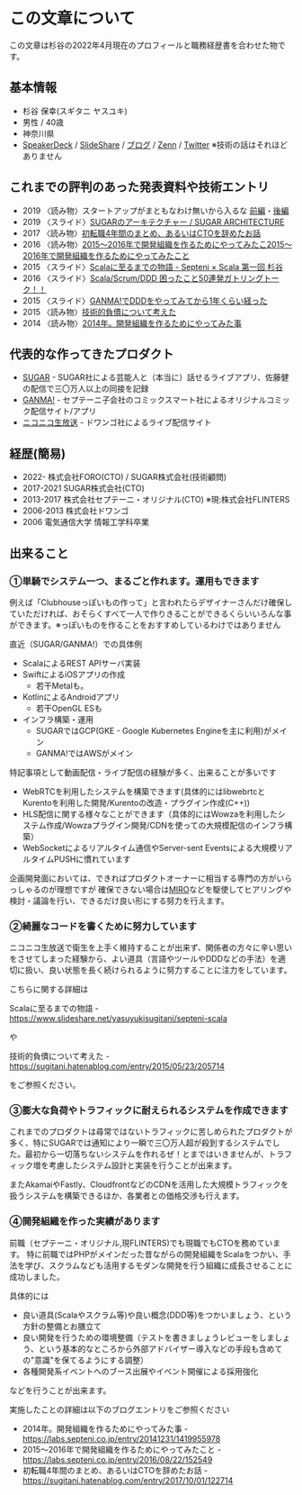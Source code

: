 # この文章について

この文章は杉谷の2022年4月現在のプロフィールと職務経歴書を合わせた物です。

## 基本情報

- 杉谷 保幸(スギタニ ヤスユキ) 
- 男性 / 40歳
- 神奈川県
- [SpeakerDeck](https://speakerdeck.com/sugitani) / [SlideShare](https://www.slideshare.net/yasuyukisugitani/presentations) / [ブログ](https://sugitani.hatenablog.com/) / [Zenn](https://zenn.dev/sugitani) / [Twitter](https://twitter.com/sugitani) ※技術の話はそれほどありません

## これまでの評判のあった発表資料や技術エントリ

- 2019 〈読み物〉スタートアップがまともなわけ無いから入るな [前編](https://mynavi-agent.jp/it/geekroid/2019/08/sugar-1.html)・[後編](https://mynavi-agent.jp/it/geekroid/2019/08/sugar-2.html)
- 2019 〈スライド〉[SUGARのアーキテクチャー / SUGAR ARCHITECTURE](https://speakerdeck.com/sugitani/sugar-architecture-20190425)
- 2017 〈読み物〉[初転職4年間のまとめ、あるいはCTOを辞めたお話](https://sugitani.hatenablog.com/entry/2017/10/01/122714)
- 2016 〈読み物〉[2015〜2016年で開発組織を作るためにやってみたこ2015〜2016年で開発組織を作るためにやってみたこと](https://labs.septeni.co.jp/entry/2016/08/22/152549)
- 2015 〈スライド〉[Scalaに至るまでの物語 - Septeni × Scala 第一回 杉谷](https://www.slideshare.net/yasuyukisugitani/septeni-scala)
- 2016 〈スライド〉[Scala/Scrum/DDD 困ったこと50連発ガトリングトーク！！](https://www.slideshare.net/yasuyukisugitani/scalascrumdddgatlingtalk)
- 2015 〈スライド〉[GANMA!でDDDをやってみてから1年くらい経った](https://www.slideshare.net/yasuyukisugitani/septeni-scala3)
- 2015 〈読み物〉[技術的負債について考えた](https://sugitani.hatenablog.com/entry/2015/05/23/205714)
- 2014 〈読み物〉[2014年。開発組織を作るためにやってみた事](https://labs.septeni.co.jp/entry/20141231/1419955978) 



## 代表的な作ってきたプロダクト

- [SUGAR](https://apps.apple.com/jp/app/id1395793196)  - SUGAR社による芸能人と（本当に）話せるライブアプリ、佐藤健の配信で三〇万人以上の同接を記録
- [GANMA!](https://ganma.jp/) - セプテーニ子会社のコミックスマート社によるオリジナルコミック配信サイト/アプリ
- [ニコニコ生放送](https://live.nicovideo.jp/) - ドワンゴ社によるライブ配信サイト



## 経歴(簡易)

- 2022- 株式会社FORO(CTO) / SUGAR株式会社(技術顧問)
- 2017-2021 SUGAR株式会社(CTO)
- 2013-2017 株式会社セプテーニ・オリジナル(CTO) ※現:株式会社FLINTERS
- 2006-2013 株式会社ドワンゴ
- 2006 電気通信大学 情報工学科卒業

## 出来ること



### ①単騎でシステム一つ、まるごと作れます。運用もできます

例えば「Clubhouseっぽいもの作って」と言われたらデザイナーさんだけ確保していただければ、おそらくすべて一人で作りきることができるくらいいろんな事ができます。※っぽいものを作ることをおすすめしているわけではありません



直近（SUGAR/GANMA!）での具体例

- ScalaによるREST APIサーバ実装
- SwiftによるiOSアプリの作成
  - 若干Metalも。
- KotlinによるAndroidアプリ
  - 若干OpenGL ESも
- インフラ構築・運用
  - SUGARではGCP(GKE -  Google Kubernetes Engineを主に利用)がメイン
  - GANMA!ではAWSがメイン



特記事項として動画配信・ライブ配信の経験が多く、出来ることが多いです

- WebRTCを利用したシステムを構築できます(具体的にはlibwebrtcとKurentoを利用した開発/Kurentoの改造・プラグイン作成(C++))
- HLS配信に関する様々なことができます（具体的にはWowzaを利用したシステム作成/Wowzaプラグイン開発/CDNを使っての大規模配信のインフラ構築）
- WebSocketによるリアルタイム通信やServer-sent Eventsによる大規模リアルタイムPUSHに慣れています



企画開発面においては、できればプロダクトオーナーに相当する専門の方がいらっしゃるのが理想ですが
確保できない場合は[MIRO](https://miro.com/)などを駆使してヒアリングや検討・議論を行い、できるだけ良い形にする努力を行えます。



### ②綺麗なコードを書くために努力しています

ニコニコ生放送で衛生を上手く維持することが出来ず、関係者の方々に辛い思いをさせてしまった経験から、よい道具（言語やツールやDDDなどの手法）を適切に扱い、良い状態を長く続けられるように努力することに注力をしています。



こちらに関する詳細は

Scalaに至るまでの物語 - https://www.slideshare.net/yasuyukisugitani/septeni-scala

や

技術的負債について考えた - https://sugitani.hatenablog.com/entry/2015/05/23/205714

をご参照ください。



### ③膨大な負荷やトラフィックに耐えられるシステムを作成できます

これまでのプロダクトは尋常ではないトラフィックに苦しめられたプロダクトが多く、特にSUGARでは通知により一瞬で三〇万人超が殺到するシステムでした。最初から一切落ちないシステムを作れるぜ！とまではいきませんが、トラフィック増を考慮したシステム設計と実装を行うことが出来ます。



またAkamaiやFastly、CloudfrontなどのCDNを活用した大規模トラフィックを扱うシステムを構築できるほか、各業者との価格交渉も行えます。



### ④開発組織を作った実績があります

前職（セプテーニ・オリジナル,現FLINTERS)でも現職でもCTOを務めています。 特に前職ではPHPがメインだった昔ながらの開発組織をScalaをつかい、手法を学び、スクラムなども活用するモダンな開発を行う組織に成長させることに成功しました。



具体的には

- 良い道具(Scalaやスクラム等)や良い概念(DDD等)をつかいましょう、という方針の整備とお膳立て
- 良い開発を行うための環境整備（テストを書きましょうレビューをしましょう、という基本的なところから外部アドバイザー導入などの手段も含めての"意識"を保てるようにする調整）
- 各種開発系イベントへのブース出展やイベント開催による採用強化

などを行うことが出来ます。



実施したことの詳細は以下のブログエントリをご参照ください

- 2014年。開発組織を作るためにやってみた事 -  https://labs.septeni.co.jp/entry/20141231/1419955978
- 2015〜2016年で開発組織を作るためにやってみたこと - https://labs.septeni.co.jp/entry/2016/08/22/152549 
- 初転職4年間のまとめ、あるいはCTOを辞めたお話 - https://sugitani.hatenablog.com/entry/2017/10/01/122714

